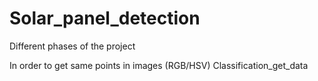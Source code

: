 # Solar_panel_detection
Different phases of the project

In order to get same points in images (RGB/HSV)
Classification_get_data
